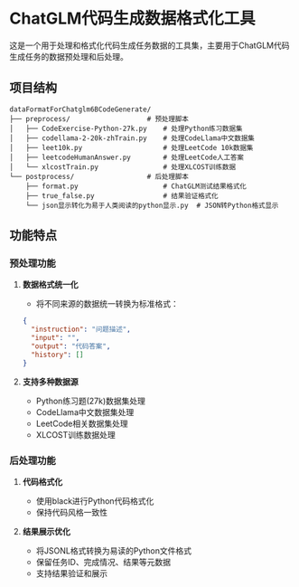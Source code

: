 # ChatGLM代码生成数据格式化工具

这是一个用于处理和格式化代码生成任务数据的工具集，主要用于ChatGLM代码生成任务的数据预处理和后处理。

## 项目结构

```
dataFormatForChatglm6BCodeGenerate/
├── preprocess/                   # 预处理脚本
│   ├── CodeExercise-Python-27k.py    # 处理Python练习数据集
│   ├── codellama-2-20k-zhTrain.py    # 处理CodeLlama中文数据集
│   ├── leet10k.py                    # 处理LeetCode 10k数据集
│   ├── leetcodeHumanAnswer.py        # 处理LeetCode人工答案
│   └── xlcostTrain.py                # 处理XLCOST训练数据
└── postprocess/                  # 后处理脚本
    ├── format.py                     # ChatGLM测试结果格式化
    ├── true_false.py                 # 结果验证格式化
    └── json显示转化为易于人类阅读的python显示.py  # JSON转Python格式显示
```

## 功能特点

### 预处理功能
1. **数据格式统一化**
   - 将不同来源的数据统一转换为标准格式：
   ```json
   {
     "instruction": "问题描述",
     "input": "",
     "output": "代码答案",
     "history": []
   }
   ```

2. **支持多种数据源**
   - Python练习题(27k)数据集处理
   - CodeLlama中文数据集处理
   - LeetCode相关数据集处理
   - XLCOST训练数据处理

### 后处理功能
1. **代码格式化**
   - 使用black进行Python代码格式化
   - 保持代码风格一致性

2. **结果展示优化**
   - 将JSONL格式转换为易读的Python文件格式
   - 保留任务ID、完成情况、结果等元数据
   - 支持结果验证和展示

